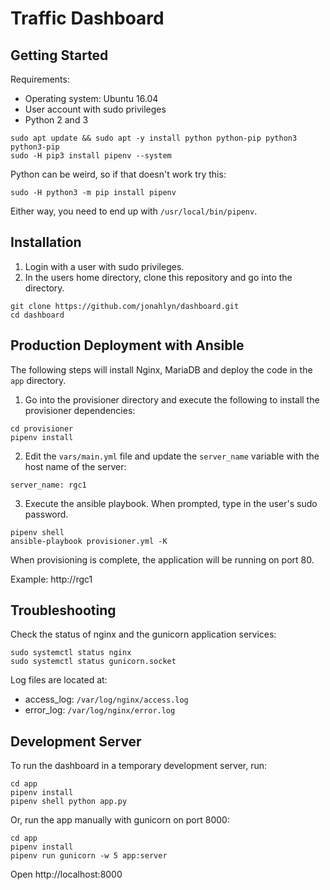 # Traffic Dashboard


## Getting Started

Requirements:
- Operating system: Ubuntu 16.04
- User account with sudo privileges
- Python 2 and 3

```
sudo apt update && sudo apt -y install python python-pip python3 python3-pip
sudo -H pip3 install pipenv --system
```

Python can be weird, so if that doesn't work try this:

```
sudo -H python3 -m pip install pipenv
```

Either way, you need to end up with `/usr/local/bin/pipenv`.

## Installation

1. Login with a user with sudo privileges.
2. In the users home directory, clone this repository and go into the directory.

```
git clone https://github.com/jonahlyn/dashboard.git
cd dashboard
```

## Production Deployment with Ansible

The following steps will install Nginx, MariaDB and deploy the code in the `app` directory.

1. Go into the provisioner directory and execute the following to install the provisioner dependencies:

```
cd provisioner
pipenv install
```

2. Edit the `vars/main.yml` file and update the `server_name` variable with the host name of the server:

```
server_name: rgc1
```

3. Execute the ansible playbook. When prompted, type in the user's sudo password. 

```
pipenv shell
ansible-playbook provisioner.yml -K
```

When provisioning is complete, the application will be running on port 80.

Example: http://rgc1



## Troubleshooting

Check the status of nginx and the gunicorn application services:

```
sudo systemctl status nginx
sudo systemctl status gunicorn.socket
```

Log files are located at:
  - access_log: `/var/log/nginx/access.log`
  - error_log: `/var/log/nginx/error.log`


## Development Server

To run the dashboard in a temporary development server, run:

```
cd app
pipenv install
pipenv shell python app.py
```

Or, run the app manually with gunicorn on port 8000:

```
cd app
pipenv install
pipenv run gunicorn -w 5 app:server
```

Open http://localhost:8000







